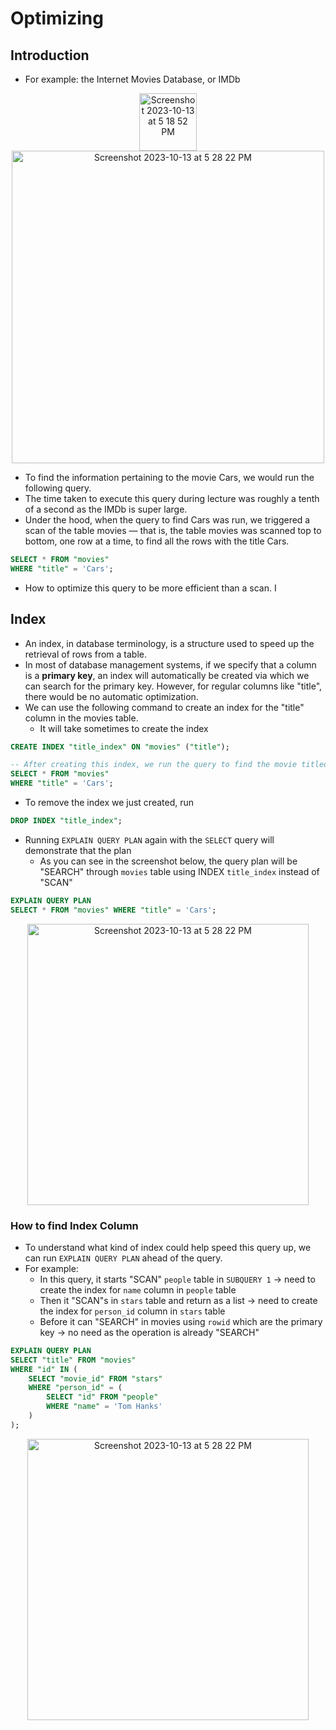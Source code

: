 # Optimizing
## Introduction
- For example: the Internet Movies Database, or IMDb
<p align="center"><img width="92" alt="Screenshot 2023-10-13 at 5 18 52 PM" src="https://github.com/CodexploreRepo/sql/assets/64508435/f474d4da-c34b-4d20-9804-2129a71b8c22">
<img width="500" alt="Screenshot 2023-10-13 at 5 28 22 PM" src="https://github.com/CodexploreRepo/sql/assets/64508435/3fc4c713-8134-49f0-b8a7-952a3ff7f219">
</p>

-  To find the information pertaining to the movie Cars, we would run the following query.
  - The time taken to execute this query during lecture was roughly a tenth of a second as the IMDb is super large.
  - Under the hood, when the query to find Cars was run, we triggered a scan of the table movies — that is, the table movies was scanned top to bottom, one row at a time, to find all the rows with the title Cars.
```sql
SELECT * FROM "movies"
WHERE "title" = 'Cars';
```
- How to optimize this query to be more efficient than a scan. I
## Index
- An index, in database terminology, is a structure used to speed up the retrieval of rows from a table.
- In most of database management systems, if we specify that a column is a **primary key**, an index will automatically be created via which we can search for the primary key. However, for regular columns like "title", there would be no automatic optimization.
- We can use the following command to create an index for the "title" column in the movies table.
  - It will take sometimes to create the index 
```sql
CREATE INDEX "title_index" ON "movies" ("title");  

-- After creating this index, we run the query to find the movie titled Cars again. On this run, the time taken is significantly shorter
SELECT * FROM "movies"
WHERE "title" = 'Cars';
```
- To remove the index we just created, run
```sql
DROP INDEX "title_index";
```
- Running `EXPLAIN QUERY PLAN` again with the `SELECT` query will demonstrate that the plan
  - As you can see in the screenshot below, the query plan will be "SEARCH" through `movies` table using INDEX `title_index` instead of "SCAN"
```sql
EXPLAIN QUERY PLAN
SELECT * FROM "movies" WHERE "title" = 'Cars';
```
<p align="center">
<img width="450" alt="Screenshot 2023-10-13 at 5 28 22 PM" src="https://github.com/CodexploreRepo/sql/assets/64508435/f937cb20-2d63-4106-84eb-a1b3b6c1d5ec">
</p>

### How to find Index Column
- To understand what kind of index could help speed this query up, we can run `EXPLAIN QUERY PLAN` ahead of the query.
- For example:
  - In this query, it starts "SCAN" `people` table in `SUBQUERY 1` &#8594; need to create the index for `name` column in `people` table
  - Then it "SCAN"s in `stars` table and return as a list &#8594; need to create  the index for `person_id` column in `stars` table
  - Before it can "SEARCH" in movies using `rowid` which are the primary key &#8594; no need as the operation is already "SEARCH"
```sql
EXPLAIN QUERY PLAN
SELECT "title" FROM "movies"
WHERE "id" IN (
    SELECT "movie_id" FROM "stars"
    WHERE "person_id" = (
        SELECT "id" FROM "people"
        WHERE "name" = 'Tom Hanks'
    )
);
```
<p align="center">
<img width="450" alt="Screenshot 2023-10-13 at 5 28 22 PM" src="https://github.com/CodexploreRepo/sql/assets/64508435/2321113e-b845-42f2-a6fb-468fd5a16d3f">



